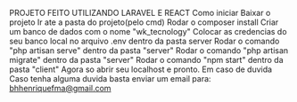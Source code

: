 PROJETO FEITO UTILIZANDO LARAVEL E REACT
Como iniciar
Baixar o projeto
Ir ate a pasta do projeto(pelo cmd)
Rodar o composer install
Criar um banco de dados com o nome "wk_tecnology"
Colocar as credencias do seu banco local no arquivo .env dentro da pasta server
Rodar o comando "php artisan serve" dentro da pasta "server"
Rodar o comando "php artisan migrate" dentro da pasta "server"
Rodar o comando "npm start" dentro da pasta "client"
Agora so abrir seu localhost e pronto.
Em caso de duvida
Caso tenha alguma duvida basta enviar um email para: bhhenriquefma@gmail.com